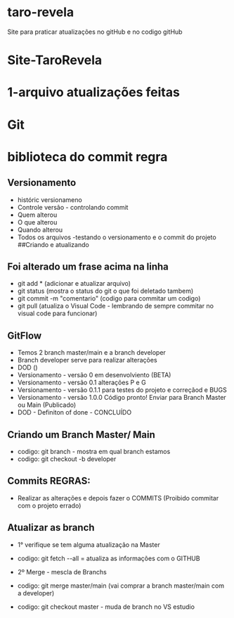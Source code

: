 # taro-revela
Site para praticar atualizações no gitHub e no codigo
gitHub
# Site-TaroRevela 
# 1-arquivo  atualizações feitas
# Git
# biblioteca do commit regra
## Versionamento
- históric  versionameno
- Controle versão - controlando commit
- Quem alterou 
- O que alterou
- Quando alterou
- Todos os arquivos 
-testando o versionamento e o commit do projeto
##Criando e atualizando
## Foi alterado um frase acima na linha
- git add * (adicionar e atualizar arquivo)
- git status (mostra o status do git o que foi deletado tambem)
- git commit -m "comentario" (codigo para commitar um codigo)
- git pull (atualiza o Visual Code - lembrando de sempre commitar no visual code para funcionar)

## GitFlow
- Temos 2 branch  master/main e a branch developer 
- Branch developer serve para realizar alterações
- DOD ()
- Versionamento - versão 0 em desenvolviento (BETA)
- Versionamento - versão 0.1 alterações P e G
- Versionamento - versão 0.1.1 para testes do projeto e correçãod e BUGS
- Versionamento - versão 1.0.0 Código pronto! Enviar para Branch Master ou Main (Publicado)
- DOD - Definiton of done - CONCLUÍDO 
## Criando um Branch Master/ Main
- codigo:  git branch   -  mostra em qual branch estamos
- codigo:  git checkout -b developer 
## Commits REGRAS:
- Realizar as alterações e depois fazer o COMMITS   (Proibido commitar com o projeto errado)
## Atualizar as branch 
- 1° verifique se tem alguma atualização na Master
- codigo: git fetch --all    = atualiza as informações com o GITHUB

- 2º Merge  - mescla de Branchs
- codigo: git merge master/main    (vai comprar a branch master/main com a developer)
- codigo: git checkout master  - muda de branch no VS estudio